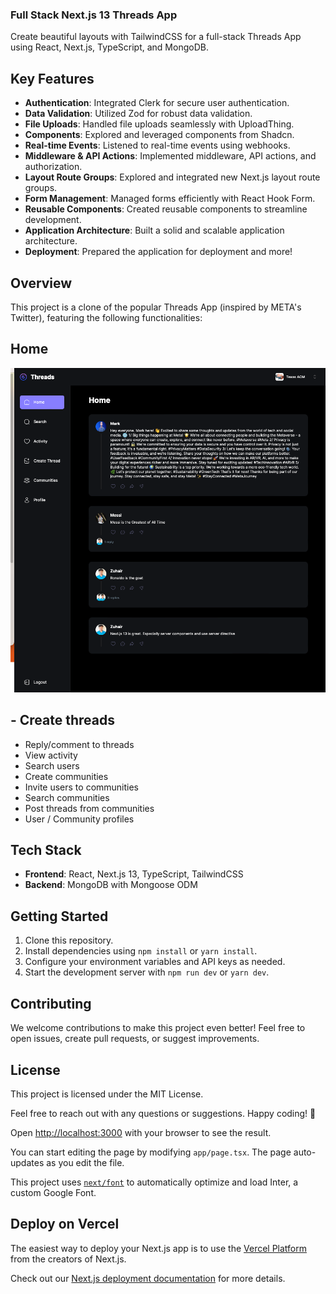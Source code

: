 ### Full Stack Next.js 13 Threads App

Create beautiful layouts with TailwindCSS for a full-stack Threads App using React, Next.js, TypeScript, and MongoDB.

## Key Features

- **Authentication**: Integrated Clerk for secure user authentication.
- **Data Validation**: Utilized Zod for robust data validation.
- **File Uploads**: Handled file uploads seamlessly with UploadThing.
- **Components**: Explored and leveraged components from Shadcn.
- **Real-time Events**: Listened to real-time events using webhooks.
- **Middleware & API Actions**: Implemented middleware, API actions, and authorization.
- **Layout Route Groups**: Explored and integrated new Next.js layout route groups.
- **Form Management**: Managed forms efficiently with React Hook Form.
- **Reusable Components**: Created reusable components to streamline development.
- **Application Architecture**: Built a solid and scalable application architecture.
- **Deployment**: Prepared the application for deployment and more!

## Overview

This project is a clone of the popular Threads App (inspired by META's Twitter), featuring the following functionalities:
## Home 
![Alt Text](threads_onboarding.png)

## - Create threads
- Reply/comment to threads
- View activity
- Search users
- Create communities
- Invite users to communities
- Search communities
- Post threads from communities
- User / Community profiles

## Tech Stack

- **Frontend**: React, Next.js 13, TypeScript, TailwindCSS
- **Backend**: MongoDB with Mongoose ODM


## Getting Started

1. Clone this repository.
2. Install dependencies using `npm install` or `yarn install`.
3. Configure your environment variables and API keys as needed.
4. Start the development server with `npm run dev` or `yarn dev`.

## Contributing

We welcome contributions to make this project even better! Feel free to open issues, create pull requests, or suggest improvements.

## License

This project is licensed under the MIT License.

Feel free to reach out with any questions or suggestions. Happy coding! 🚀

Open [http://localhost:3000](http://localhost:3000) with your browser to see the result.

You can start editing the page by modifying `app/page.tsx`. The page auto-updates as you edit the file.

This project uses [`next/font`](https://nextjs.org/docs/basic-features/font-optimization) to automatically optimize and load Inter, a custom Google Font.


## Deploy on Vercel

The easiest way to deploy your Next.js app is to use the [Vercel Platform](https://vercel.com/new?utm_medium=default-template&filter=next.js&utm_source=create-next-app&utm_campaign=create-next-app-readme) from the creators of Next.js.

Check out our [Next.js deployment documentation](https://nextjs.org/docs/deployment) for more details.
